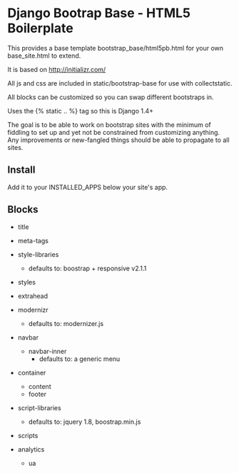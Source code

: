 
Django Bootrap Base - HTML5 Boilerplate
================================

This provides a base template bootstrap_base/html5pb.html for your own base_site.html to extend.

It is based on http://initializr.com/

All js and css are included in static/bootstrap-base for use with collectstatic.

All blocks can be customized so you can swap different bootstraps in.

Uses the {% static .. %} tag so this is Django 1.4+

The goal is to be able to work on bootstrap sites with the minimum of fiddling to set up and yet not be constrained from customizing anything.  Any improvements or new-fangled things should be able to propagate to all sites.


Install
-------

Add it to your INSTALLED_APPS below your site's app.


Blocks
------

* title
* meta-tags
* style-libraries
	* 	defaults to: boostrap + responsive v2.1.1
* styles
* extrahead
*  modernizr
	* 	defaults to: modernizer.js

* navbar
	* 	navbar-inner
    	* 	defaults to: a generic menu

* container
	*  content
	*  footer

* script-libraries
	*	defaults to: jquery 1.8, boostrap.min.js
* scripts
* analytics
	* ua


